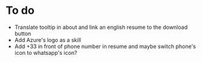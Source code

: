# To do

* Translate tooltip in about and link an english resume to the download button
* Add Azure's logo as a skill
* Add +33 in front of phone number in resume and maybe switch phone's icon to whatsapp's icon?
